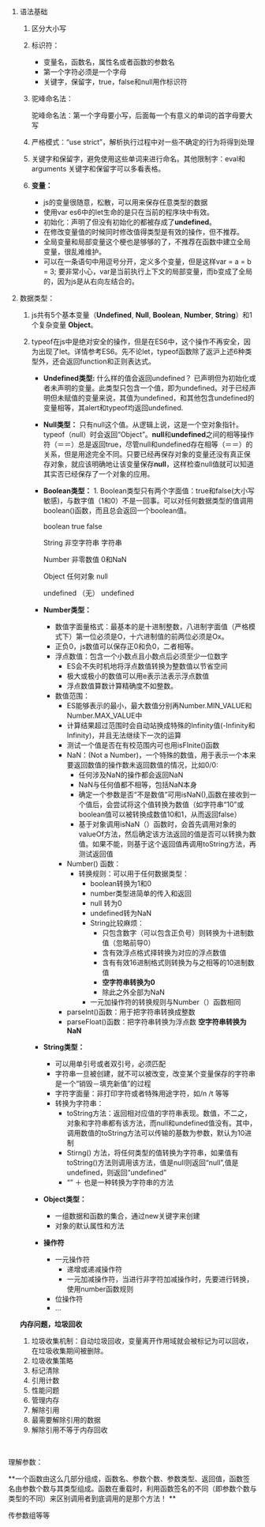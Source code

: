 1. 语法基础

   1. 区分大小写

   2. 标识符：

      * 变量名，函数名，属性名或者函数的参数名
      * 第一个字符必须是一个字母　
      * 关键字，保留字，true，false和null用作标识符

   3. 驼峰命名法：

      驼峰命名法：第一个字母要小写，后面每一个有意义的单词的首字母要大写

   4. 严格模式：“use strict”，解析执行过程中对一些不确定的行为将得到处理

   5. 关键字和保留字，避免使用这些单词来进行命名。其他限制字：eval和arguments 关键字和保留字可以多看表格。

   6. **变量：** 

      * js的变量很随意，松散，可以用来保存任意类型的数据
      * 使用var es6中的let生命的是只在当前的程序块中有效。
      * 初始化：声明了但没有初始化的都被存成了**undefined**。
      * 在修改变量值的时候同时修改值得类型是有效的操作，但不推荐。
      * 全局变量和局部变量这个梗也是够够的了，不推荐在函数中建立全局变量，很乱难维护。
      * 可以在一条语句中用逗号分开，定义多个变量，但是这样var = a = b = 3; 要非常小心，var是当前执行上下文的局部变量，而b变成了全局的，因为js是从右向左结合的。

2. 数据类型：

   1. js共有5个基本变量（**Undefined**, **Null**, **Boolean**, **Number**, **String**）和1个复杂变量 **Object**。

   2. typeof在js中是绝对安全的操作，但是在ES6中，这个操作不再安全，因为出现了let。详情参考ES6。先不论let，typeof函数除了返沪上述6种类型外，还会返回function和正则表达式。

      * **Undefined类型:** 什么样的值会返回undefined？ 已声明但为初始化或者未声明的变量。此类型只包含一个值，即为undefined。对于已经声明但未赋值的变量来说，其值为undefined，和其他包含undefined的变量相等，其alert和typeof均返回undefined.

      * **Null类型：** 只有null这个值。从逻辑上说，这是一个空对象指针。typeof（null）时会返回“Object”。**null**和**undefined**之间的相等操作符（＝＝）总是返回true，尽管null和undefined存在相等（＝＝）的关系，但是用途完全不同。只要已经再保存对象的变量还没有真正保存对象，就应该明确地让该变量保存**null**，这样检查null值就可以知道其实否已经保存了一个对象的应用。

      * **Boolean类型：** 1. Boolean类型只有两个字面值：true和false(大小写敏感)，与数字值（1和0）不是一回事。可以对任何数据类型的值调用boolean()函数，而且总会返回一个boolean值。

        boolean                 true                    false

        String                    	非空字符串         字符串

        Number               	非零数值              0和NaN

        Object                  	任何对象             null

        undefined            （无）                  undefined

      * **Number类型：**

        * 数值字面量格式：最基本的是十进制整数，八进制字面值（严格模式下）第一位必须是O，十六进制值的前两位必须是Ox。
        * 正负0，js数值可以保存正0和负0，二者相等。
        * 浮点数值：包含一个小数点且小数点后必须至少一位数字
          * ES会不失时机地将浮点数值转换为整数值以节省空间
          * 极大或极小的数值可以用e表示法表示浮点数值
          * 浮点数值算数计算精确度不如整数。
        * 数值范围：
          * ES能够表示的最小，最大数值分别再Number.MIN_VALUE和Number.MAX_VALUE中
          * 计算结果超过范围时会自动站换成特殊的Infinity值(-Infinity和Infinity)，并且无法继续下一次的运算
          * 测试一个值是否在有校范围内可也用isFInite()函数
          * NaN：(Not a Number)，一个特殊的数值，用于表示一个本来要返回数值的操作数未返回数值的情况，比如0/0:
            * 任何涉及NaN的操作都会返回NaN
            * NaN与任何值都不相等，包括NaN本身
            * 确定一个参数是否“不是数值”可用isNaN(),函数在接收到一个值后，会尝试将这个值转换为数值（如字符串“10”或boolean值可以被转换成数值10和1，从而返回false）
            * 基于对象调用isNaN（）函数时，会首先调用对象的valueOf方法，然后确定该方法返回的值是否可以转换为数值。如果不能，则基于这个返回值再调用toString方法，再测试返回值
          * Number() 函数：
            * 转换规则：可以用于任何数据类型：
              * boolean转换为1和0
              * number类型进简单的传入和返回
              * null 转为0
              * undefined转为NaN
              * String比较麻烦：
                * 只包含数字（可以包含正负号）则转换为十进制数值（忽略前导0）
                * 含有效浮点格式择转换为对应的浮点数值
                * 含有有效16进制格式则转换为与之相等的10进制数值
                * **空字符串转换为0**
                * 除此之外全部为NaN
              * 一元加操作符的转换规则与Number（）函数相同
          * parseInt()函数：用于把字符串转换成整数
          * parseFloat()函数：把字符串转换为浮点数 **空字符串转换为NaN**

      * **String类型：**

        * 可以用单引号或者双引号，必须匹配
        * 字符串一旦被创建，就不可以被改变，改变某个变量保存的字符串是一个“销毁－填充新值”的过程
        * 字符字面量：非打印字符或者特殊用途字符，如/n /t 等等
        * 转换为字符串：
          * toString方法：返回相对应值的字符串表现。数值，不二之，对象和字符串都有该方法，而null和undefined值没有。其中，调用数值的toString方法可以传输的基数为参数，默认为10进制
          * Stirng() 方法，将任何类型的值转换为字符串，如果值有toString()方法则调用该方法，值是null则返回“null”,值是undefined，则返回“undefined”
          * “” ＋ 也是一种转换为字符串的方法

      * **Object类型：**

        * 一组数据和函数的集合，通过new关键字来创建
        * 对象的默认属性和方法

      * **操作符**

        * 一元操作符
          * 递增或递减操作符
          * 一元加减操作符，当进行非字符加减操作时，先要进行转换，使用number函数规则
        * 位操作符
        * ...


   **内存问题，垃圾回收**

      1. 垃圾收集机制：自动垃圾回收，变量离开作用域就会被标记为可以回收，在垃圾收集期间被删除。
      2. 垃圾收集策略
      1. 标记清除
      2. 引用计数
      3. 性能问题
      4. 管理内存
      1. 解除引用
      2. 最需要解除引用的数据
      3. 解除引用不等于内存回收

   ​

理解参数：

**一个函数由这么几部分组成，函数名、参数个数、参数类型、返回值，函数签名由参数个数与其类型组成。函数在重载时，利用函数签名的不同（即参数个数与类型的不同）来区别调用者到底调用的是那个方法！ **

传参数组等等